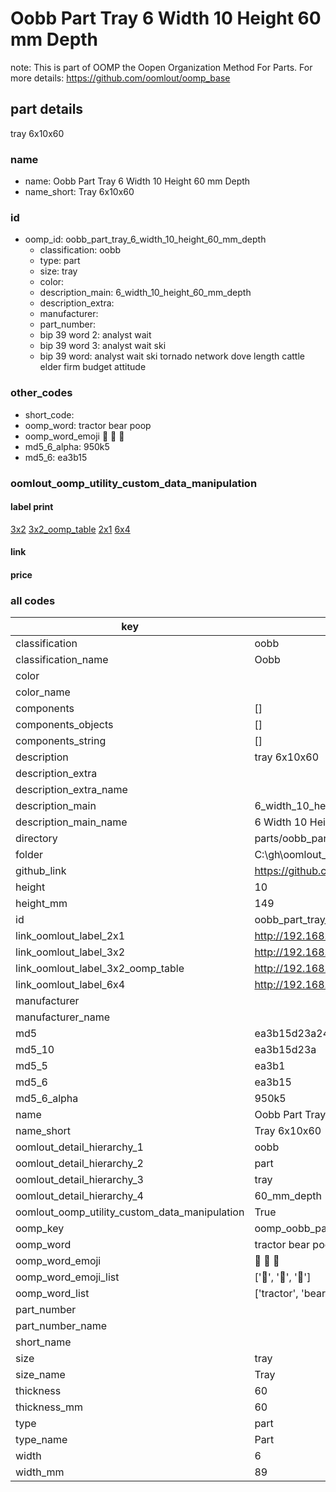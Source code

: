 # Oobb Part Tray 6 Width 10 Height 60 mm Depth  

note: This is part of OOMP the Oopen Organization Method For Parts. For more details: https://github.com/oomlout/oomp_base

##  part details
  



tray 6x10x60



### name
* name: Oobb Part Tray 6 Width 10 Height 60 mm Depth
* name_short: Tray 6x10x60 
### id
* oomp_id: oobb_part_tray_6_width_10_height_60_mm_depth
  * classification: oobb
  * type: part
  * size: tray
  * color: 
  * description_main: 6_width_10_height_60_mm_depth
  * description_extra: 
  * manufacturer: 
  * part_number: 
  * bip 39 word 2: analyst wait
  * bip 39 word 3: analyst wait ski
  * bip 39 word: analyst wait ski tornado network dove length cattle elder firm budget attitude

### other_codes
* short_code: 
* oomp_word: tractor bear poop
* oomp_word_emoji :tractor: :bear: :poop:
* md5_6_alpha: 950k5
* md5_6: ea3b15






### oomlout_oomp_utility_custom_data_manipulation
#### label print
[3x2](http://192.168.1.245:1112/?label=oomp%20950k5)
[3x2_oomp_table](http://192.168.1.108:1112/?label=oomp%20950k5)
[2x1](http://192.168.1.242:1112/?label=oomp%20950k5)
[6x4](http://192.168.1.55:1112/?label=oomp%20950k5)    

#### link

                              

#### price







### all codes 
| key | value |  
| --- | --- |  
| classification | oobb |  
| classification_name | Oobb |  
| color |  |  
| color_name |  |  
| components | [] |  
| components_objects | [] |  
| components_string | [] |  
| description | tray 6x10x60 |  
| description_extra |  |  
| description_extra_name |  |  
| description_main | 6_width_10_height_60_mm_depth |  
| description_main_name | 6 Width 10 Height 60 mm Depth |  
| directory | parts/oobb_part_tray_6_width_10_height_60_mm_depth |  
| folder | C:\gh\oomlout_oobb_version_4_generated_parts\parts\oobb_part_tray_6_width_10_height_60_mm_depth |  
| github_link | https://github.com/oomlout/oomlout_oomp_part_src/tree/main/parts/oobb_part_tray_6_width_10_height_60_mm_depth |  
| height | 10 |  
| height_mm | 149 |  
| id | oobb_part_tray_6_width_10_height_60_mm_depth |  
| link_oomlout_label_2x1 | http://192.168.1.242:1112/?label=oomp%20950k5 |  
| link_oomlout_label_3x2 | http://192.168.1.245:1112/?label=oomp%20950k5 |  
| link_oomlout_label_3x2_oomp_table | http://192.168.1.108:1112/?label=oomp%20950k5 |  
| link_oomlout_label_6x4 | http://192.168.1.55:1112/?label=oomp%20950k5 |  
| manufacturer |  |  
| manufacturer_name |  |  
| md5 | ea3b15d23a245001074a6e5794bd9842 |  
| md5_10 | ea3b15d23a |  
| md5_5 | ea3b1 |  
| md5_6 | ea3b15 |  
| md5_6_alpha | 950k5 |  
| name | Oobb Part Tray 6 Width 10 Height 60 mm Depth |  
| name_short | Tray 6x10x60  |  
| oomlout_detail_hierarchy_1 | oobb |  
| oomlout_detail_hierarchy_2 | part |  
| oomlout_detail_hierarchy_3 | tray |  
| oomlout_detail_hierarchy_4 | 60_mm_depth |  
| oomlout_oomp_utility_custom_data_manipulation | True |  
| oomp_key | oomp_oobb_part_tray_6_width_10_height_60_mm_depth |  
| oomp_word | tractor bear poop |  
| oomp_word_emoji | :tractor: :bear: :poop: |  
| oomp_word_emoji_list | [':tractor:', ':bear:', ':poop:'] |  
| oomp_word_list | ['tractor', 'bear', 'poop'] |  
| part_number |  |  
| part_number_name |  |  
| short_name |  |  
| size | tray |  
| size_name | Tray |  
| thickness | 60 |  
| thickness_mm | 60 |  
| type | part |  
| type_name | Part |  
| width | 6 |  
| width_mm | 89 |  
